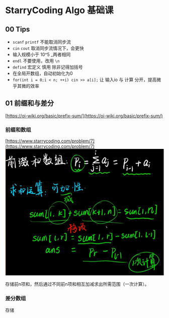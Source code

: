 # StarryCoding Algo 基础课

## 00 Tips
* `scanf` `printf` 不能取消同步流
* `cin` `cout` 取消同步流情况下，会更快 
* 输入规模小于 10^5 _两者相同
* `endl` 不要使用，改用 `\n`
* `defind` 宏定义 慎用 除非记得加括号
* 在全局开数组，自动初始化为0
* `for(int i = 0;i < n; ++i) cin >> a[i];` 让 输入io 与 计算 分开，提高微乎其微的效率

## 01 前缀和与差分
[https://oi-wiki.org/basic/prefix-sum/](https://oi-wiki.org/basic/prefix-sum/)

### 前缀和数组 
[https://www.starrycoding.com/problem/7](https://www.starrycoding.com/problem/7)
![img.png](img.png)

存储前n项和，然后通过不同前n项和相互加减求出所需范围（一次计算）。

### 差分数组
存储